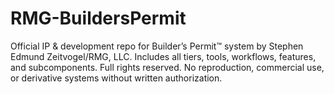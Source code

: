 # RMG-BuildersPermit
Official IP &amp; development repo for Builder’s Permit™ system by Stephen Edmund Zeitvogel/RMG, LLC. Includes all tiers, tools, workflows, features, and subcomponents. Full rights reserved. No reproduction, commercial use, or derivative systems without written authorization.
